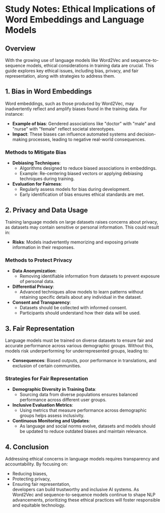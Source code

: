 # Study Notes: Ethical Implications of Word Embeddings and Language Models

## Overview

With the growing use of language models like Word2Vec and sequence-to-sequence models, ethical considerations in training data are crucial. This guide explores key ethical issues, including bias, privacy, and fair representation, along with strategies to address them.

## 1. **Bias in Word Embeddings**

Word embeddings, such as those produced by Word2Vec, may inadvertently reflect and amplify biases found in the training data. For instance:

- **Example of bias**: Gendered associations like "doctor" with "male" and "nurse" with "female" reflect societal stereotypes.
- **Impact**: These biases can influence automated systems and decision-making processes, leading to negative real-world consequences.

### Methods to Mitigate Bias

- **Debiasing Techniques**:
  - Algorithms designed to reduce biased associations in embeddings.
  - Example: Re-centering biased vectors or applying debiasing techniques during training.
- **Evaluation for Fairness**:
  - Regularly assess models for bias during development.
  - Early identification of bias ensures ethical standards are met.

## 2. **Privacy and Data Usage**

Training language models on large datasets raises concerns about privacy, as datasets may contain sensitive or personal information. This could result in:

- **Risks**: Models inadvertently memorizing and exposing private information in their responses.

### Methods to Protect Privacy

- **Data Anonymization**:
  - Removing identifiable information from datasets to prevent exposure of personal data.
- **Differential Privacy**:
  - Advanced techniques allow models to learn patterns without retaining specific details about any individual in the dataset.
- **Consent and Transparency**:
  - Datasets should be collected with informed consent.
  - Participants should understand how their data will be used.

## 3. **Fair Representation**

Language models must be trained on diverse datasets to ensure fair and accurate performance across various demographic groups. Without this, models risk underperforming for underrepresented groups, leading to:

- **Consequences**: Biased outputs, poor performance in translations, and exclusion of certain communities.

### Strategies for Fair Representation

- **Demographic Diversity in Training Data**:
  - Sourcing data from diverse populations ensures balanced performance across different user groups.
- **Inclusive Evaluation Metrics**:
  - Using metrics that measure performance across demographic groups helps assess inclusivity.
- **Continuous Monitoring and Updates**:
  - As language and social norms evolve, datasets and models should be updated to reduce outdated biases and maintain relevance.

## 4. **Conclusion**

Addressing ethical concerns in language models requires transparency and accountability. By focusing on:

- Reducing biases,
- Protecting privacy,
- Ensuring fair representation,  
  developers can build trustworthy and inclusive AI systems. As Word2Vec and sequence-to-sequence models continue to shape NLP advancements, prioritizing these ethical practices will foster responsible and equitable technology.
